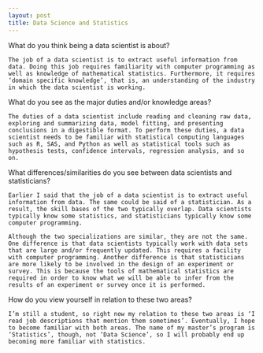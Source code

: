 ```yaml
---
layout: post
title: Data Science and Statistics
---
```


What do you think being a data scientist is about?  

	The job of a data scientist is to extract useful information from data. Doing this job requires familiarity with computer programming as well as knowledge of mathematical statistics. Furthermore, it requires ‘domain specific knowledge’, that is, an understanding of the industry in which the data scientist is working. 
	
What do you see as the major duties and/or knowledge areas?  

	The duties of a data scientist include reading and cleaning raw data, exploring and summarizing data, model fitting, and presenting conclusions in a digestible format. To perform these duties, a data scientist needs to be familiar with statistical computing languages such as R, SAS, and Python as well as statistical tools such as hypothesis tests, confidence intervals, regression analysis, and so on. 

What differences/similarities do you see between data scientists and statisticians?  

	Earlier I said that the job of a data scientist is to extract useful information from data. The same could be said of a statistician. As a result, the skill bases of the two typically overlap. Data scientists typically know some statistics, and statisticians typically know some computer programming. 
	
	Although the two specializations are similar, they are not the same. One difference is that data scientists typically work with data sets that are large and/or frequently updated. This requires a facility with computer programming. Another difference is that statisticians are more likely to be involved in the design of an experiment or survey. This is because the tools of mathematical statistics are required in order to know what we will be able to infer from the results of an experiment or survey once it is performed. 

How do you view yourself in relation to these two areas?

	I’m still a student, so right now my relation to these two areas is ‘I read job descriptions that mention them sometimes’. Eventually, I hope to become familiar with both areas. The name of my master’s program is ‘Statistics’, though, not ‘Data Science’, so I will probably end up becoming more familiar with statistics. 

